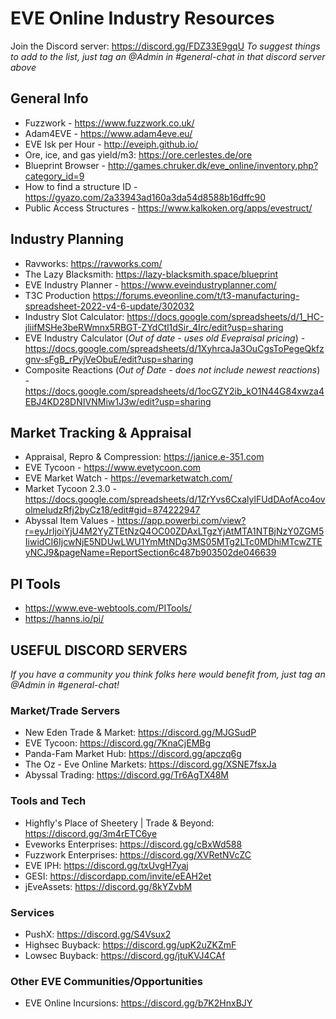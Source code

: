 # EVE Online Industry Resources
Join the Discord server: <https://discord.gg/FDZ33E9gqU>
*To suggest things to add to the list, just tag an @Admin in #general-chat in that discord server above*

## General Info
- Fuzzwork - <https://www.fuzzwork.co.uk/>
- Adam4EVE - <https://www.adam4eve.eu/>
- EVE Isk per Hour - <http://eveiph.github.io/>
- Ore, ice, and gas yield/m3: <https://ore.cerlestes.de/ore>
- Blueprint Browser - <http://games.chruker.dk/eve_online/inventory.php?category_id=9>
- How to find a structure ID - <https://gyazo.com/2a33943ad160a3da54d8588b16dffc90>
- Public Access Structures - <https://www.kalkoken.org/apps/evestruct/>

## Industry Planning
- Ravworks: <https://ravworks.com/>
- The Lazy Blacksmith: <https://lazy-blacksmith.space/blueprint>
- EVE Industry Planner - <https://www.eveindustryplanner.com/>
- T3C Production <https://forums.eveonline.com/t/t3-manufacturing-spreadsheet-2022-v4-6-update/302032>
- Industry Slot Calculator: <https://docs.google.com/spreadsheets/d/1_HC-jliifMSHe3beRWmnx5RBGT-ZYdCtl1dSir_4Irc/edit?usp=sharing>
- EVE Industry Calculator (*Out of date - uses old Evepraisal pricing*) - <https://docs.google.com/spreadsheets/d/1XyhrcaJa3OuCgsToPegeQkfzgnv-sFgB_rPyjVeObuE/edit?usp=sharing>
- Composite Reactions (*Out of Date - does not include newest reactions*) - <https://docs.google.com/spreadsheets/d/1ocGZY2ib_kO1N44G84xwza4EBJ4KD28DNIVNMiw1J3w/edit?usp=sharing>

## Market Tracking & Appraisal
- Appraisal, Repro & Compression: <https://janice.e-351.com>
- EVE Tycoon - <https://www.evetycoon.com>
- EVE Market Watch - <https://evemarketwatch.com/>
- Market Tycoon 2.3.0 - <https://docs.google.com/spreadsheets/d/1ZrYvs6CxalylFUdDAofAco4ovolmeIudzRfj2byCz18/edit#gid=874222947>
- Abyssal Item Values - <https://app.powerbi.com/view?r=eyJrIjoiYjU4M2YyZTEtNzQ4OC00ZDAxLTgzYjAtMTA1NTBjNzY0ZGM5IiwidCI6IjcwNjE5NDUwLWU1YmMtNDg3MS05MTg2LTc0MDhiMTcwZTEyNCJ9&pageName=ReportSection6c487b903502de046639>

## PI Tools
- <https://www.eve-webtools.com/PITools/>
- <https://hanns.io/pi/>

## USEFUL DISCORD SERVERS
*If you have a community you think folks here would benefit from, just tag an @Admin in #general-chat!*

### Market/Trade Servers
- New Eden Trade & Market: <https://discord.gg/MJGSudP>
- EVE Tycoon: <https://discord.gg/7KnaCjEMBg>
- Panda-Fam Market Hub: <https://discord.gg/apczq6g>
- The Oz - Eve Online Markets: <https://discord.gg/XSNE7fsxJa>
- Abyssal Trading: <https://discord.gg/Tr6AgTX48M>

### Tools and Tech
- Highfly's Place of Sheetery | Trade & Beyond: <https://discord.gg/3m4rETC6ye>
- Eveworks Enterprises: <https://discord.gg/cBxWd588>
- Fuzzwork Enterprises: <https://discord.gg/XVRetNVcZC>
- EVE IPH: <https://discord.gg/txUvgH7yaj>
- GESI: <https://discordapp.com/invite/eEAH2et>
- jEveAssets: <https://discord.gg/8kYZvbM>

### Services
- PushX: <https://discord.gg/S4Vsux2>
- Highsec Buyback: <https://discord.gg/upK2uZKZmF>
- Lowsec Buyback: <https://discord.gg/jtuKVJ4CAf>

### Other EVE Communities/Opportunities
- EVE Online Incursions: <https://discord.gg/b7K2HnxBJY>


